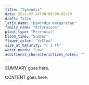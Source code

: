 ```yaml
---
title: "Dymondia"
date: 2022-07-24T00:00:00-05:00
draft: false
latin_name: "Dymondia margaretae"
family_name: "Asteraceae"
plant_type: "Perennial"
bloom_time: "Summer"
flower_color: "Yellow"
size_at_maturity: "< 1 ft"
water_needs: "Low"
additional_characteristices_notes: ""
---
```


SUMMARY goes here.

<!--more-->

CONTENT goes here.